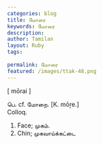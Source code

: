 ```yaml
---
categories: blog
title: மோரை
keywords: மோரை
description: 
author: Tamilan
layout: Ruby
tags: 
 
permalink: மோரை
featured: /images/ttak-48.png
---
```

  
[ mōrai ]  
  
பெ. cf. மோறை. [K. mōṟe.]  
Colloq.   
1. Face; முகம்.   
2. Chin; முகவாய்க்கட்டை
